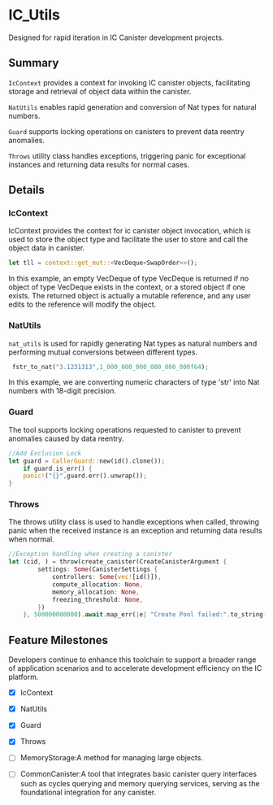 # IC_Utils
Designed for rapid iteration in IC Canister development projects.

## Summary
`IcContext` provides a context for invoking IC canister objects, facilitating storage and retrieval of object data within the canister.

`NatUtils` enables rapid generation and conversion of Nat types for natural numbers.

`Guard` supports locking operations on canisters to prevent data reentry anomalies. 

`Throws` utility class handles exceptions, triggering panic for exceptional instances and returning data results for normal cases.

## Details
### IcContext
IcContext provides the context for ic canister object invocation, which is used to store the object type and facilitate the user to store and call the object data in canister.

```rust
let tll = context::get_mut::<VecDeque<SwapOrder>>();
```

In this example, an empty VecDeque of type VecDeque<SwapOrder> is returned if no object of type VecDeque<SwapOrder> exists in the context, or a stored object if one exists. The returned object is actually a mutable reference, and any user edits to the reference will modify the object.


### NatUtils
`nat_utils` is used for rapidly generating Nat types as natural numbers and performing mutual conversions between different types.

```rust
 fstr_to_nat("3.1231313",1_000_000_000_000_000_000f64);
```
In this example, we are converting numeric characters of type 'str' into Nat numbers with 18-digit precision.


### Guard
The tool supports locking operations requested to canister to prevent anomalies caused by data reentry.
```rust
//Add Exclusion Lock
let guard = CallerGuard::new(id().clone());
    if guard.is_err() {
    panic!("{}",guard.err().unwrap());
}
```


### Throws
The throws utility class is used to handle exceptions when called, throwing panic when the received instance is an exception and returning data results when normal.
```rust
//Exception handling when creating a canister
let (cid, ) = throw(create_canister(CreateCanisterArgument {
        settings: Some(CanisterSettings {
            controllers: Some(vec![id()]),
            compute_allocation: None,
            memory_allocation: None,
            freezing_threshold: None,
        })
    }, 500000000000).await.map_err(|e| "Create Pool failed:".to_string() + &*e.1));

```

## Feature Milestones
Developers continue to enhance this toolchain to support a broader range of application scenarios and to accelerate development efficiency on the IC platform.

- [x] IcContext
- [x] NatUtils
- [x] Guard
- [x] Throws
- [ ] MemoryStorage:A method for managing large objects.
- [ ] CommonCanister:A tool that integrates basic canister query interfaces such as cycles querying and memory querying services, serving as the foundational integration for any canister.

